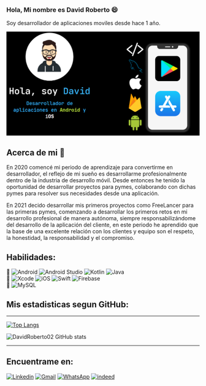 ### Hola, Mi nombre es David Roberto :smile:	

<!--
**DavidRoberto02/DavidRoberto02** is a ✨ _special_ ✨ repository because its `README.md` (this file) appears on your GitHub profile. -->

Soy desarrollador de aplicaciones moviles desde hace 1 año.

![Image text](https://github.com/DavidRoberto02/Imagen/blob/main/imagen_2022-03-17_002354.png)

## Acerca de mi  :hugs:	

En 2020 comencé mi periodo de aprendizaje para convertirme en desarrollador, el reflejo de mi sueño es desarrollarme profesionalmente dentro de la industria de desarrollo móvil. Desde entonces he tenido la oportunidad de desarrollar proyectos para pymes, colaborando con dichas pymes para resolver sus necesidades desde una aplicación.

En 2021 decido desarrollar mis primeros proyectos como FreeLancer para las primeras pymes, comenzando a desarrollar los primeros retos en mi desarrollo profesional de manera autónoma, siempre responsabilizándome del desarrollo de la aplicación del cliente, en este periodo he aprendido que la base de una excelente relación con los clientes y equipo son el respeto, la honestidad, la responsabilidad y el compromiso.

## Habilidades:
:1st_place_medal:
![Android](https://img.shields.io/badge/Android-3DDC84?style=for-the-badge&logo=android&logoColor=white&labelColor=101010)
![Android Studio](https://img.shields.io/badge/Android%20Studio-3DDC84?style=for-the-badge&logo=androidstudio&logoColor=white&labelColor=101010)
![Kotlin](https://img.shields.io/badge/Kotlin-0095D5?style=for-the-badge&logo=kotlin&logoColor=white&labelColor=101010)
![Java](https://img.shields.io/badge/Java-ef233c?style=for-the-badge&logo=Java&logoColor=white&labelColor=101010)</br>
:2nd_place_medal:
![Xcode](https://img.shields.io/badge/Xcode-023e8a?style=for-the-badge&logo=Xcode&logoColor=white&labelColor=101010)
![iOS](https://img.shields.io/badge/ios-ef233c?style=for-the-badge&logo=Apple&logoColor=white&labelColor=101010)
![Swift](https://img.shields.io/badge/Swift-f77f00?style=for-the-badge&logo=Swift&logoColor=white&labelColor=101010)
![Firebase](https://img.shields.io/badge/Firebase-ffba08?style=for-the-badge&logo=Firebase&logoColor=white&labelColor=101010)</br>
:3rd_place_medal:
![MySQL](https://img.shields.io/badge/MySQL-8ecae6?style=for-the-badge&logo=MySQL&logoColor=white&labelColor=101010)

## Mis estadisticas segun GitHub:

<hr>

[![Top Langs](https://github-readme-stats.vercel.app/api/top-langs/?username=DavidRoberto02&layout=compact&langs_count=10&hide=gdscript)](https://github.com/DavidRoberto02/github-readme-stats)

![DavidRoberto02 GitHub stats](https://github-readme-stats.vercel.app/api?username=DavidRoberto02&show_icons=true&icon_color=FFFFFF)

<hr>


## Encuentrame en:
[![Linkedin](https://img.shields.io/badge/Linkedin-0077b6?style=for-the-badge&logo=Linkedin&logoColor=white&labelColor=101010)](https://www.linkedin.com/in/david-acosta-saucedo-7bbb0a227/)
[![Gmail](https://img.shields.io/badge/Gmail-d00000?style=for-the-badge&logo=Gmail&logoColor=white&labelColor=101010)](https://mail.google.com/mail/u/0/#inbox)
[![WhatsApp](https://img.shields.io/badge/WhatsApp-2b9348?style=for-the-badge&logo=WhatsApp&logoColor=white&labelColor=101010)](https://wa.me/528110769773)
[![indeed](https://img.shields.io/badge/indeed-0077b6?style=for-the-badge&logo=indeed&logoColor=white&labelColor=101010)](https://my.indeed.com/p/davids-2x9r1n6)
